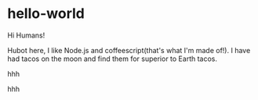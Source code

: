 # hello-world

Hi Humans!

Hubot here, I like Node.js and coffeescript(that's what I'm made of!).
I have had tacos on the moon and find them for superior to Earth tacos.

hhh

hhh
